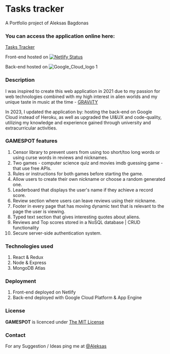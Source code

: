 # Tasks tracker

A Portfolio project of Aleksas Bagdonas




### You can access the application online here:

[Tasks Tracker](https://habexapp.netlify.app)

Front-end hosted on [![Netlify Status](https://api.netlify.com/api/v1/badges/85a81f4c-df40-4388-8f8a-30b7008bd5bb/deploy-status)](https://app.netlify.com/sites/habexapp/deploys)

Back-end hosted on ![Google_Cloud_logo 1](https://user-images.githubusercontent.com/58878092/221353916-d0dfec4e-5a6f-4927-b111-9e4b337a0e56.png)


### Description

I was inspired to create this web application in 2021 due to my passion for web technologies combined with my high interest in alien worlds and my unique taste in music at the time - [GRAViiTY](https://open.spotify.com/artist/1ycxas0HqhZQQc7zkhtUJY?si=oxjAEBVQTIuFX_boaTiZyQ)

In 2023, I updated the application by: hosting the back-end on Google Cloud instead of Heroku, as well as upgraded the UI&UX and code-quality, utilizing my knowledge and experience gained through university and extracurricular activities.

### GAMESPOT features

1. Censor library to prevent users from using too short/too long words or using curse words in reviews and nicknames.
2. Two games - computer science quiz and movies imdb guessing game - that use free APIs.
3. Rules or instructions for both games before starting the game.
4. Allow users to create their own nickname or choose a random generated one.
5. Leaderboard that displays the user's name if they achieve a record score.
6. Review section where users can leave reviews using their nickname.
7. Footer in every page that has moving dynamic text that is relevant to the page the user is viewing.
8. Typed text section that gives interesting quotes about aliens.
9. Reviews and Top scores stored in a NoSQL database | CRUD functionality
10. Secure server-side authentication system.

### Technologies used

1. React & Redux
2. Node & Express
3. MongoDB Atlas

### Deployment

1. Front-end deployed on Netlify
2. Back-end deployed with Google Cloud Platform & App Engine

### License

**GAMESPOT** is licenced under [The MIT License](https://opensource.org/licenses/MIT)

### Contact

For any Suggestion / Ideas ping me at [@Aleksas](https://www.linkedin.com/in/aleksas-bagdonas-2bb8a71b2/)
